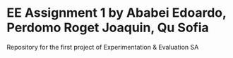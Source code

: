 # EE Assignment 1 by Ababei Edoardo, Perdomo Roget Joaquin, Qu Sofia
Repository for the first project of  Experimentation &amp; Evaluation SA
